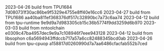 2023-04-26
build from TPU1684     7d080731f30ac86be9f5329e4755e8ff40e16cc6
2023-04-27
build from TPU1686     aa40ba811ef368376df517c32890bc7a73c6aa74
2023-04-12
build from tpu-runtime 9e9d9a7d983305cb15c36b5774f9dd3259d6b970
2023-03-03
build from nntoolchain e0309c47ba4957dec9e9a7c108946f7eee943128
2023-04-12
build from libsophon   c6a5694943ffdccb717a57a6cc82488345bcd0ab
2023-04-26
build from tpu-cpuop   a158817d0260990d7a7aa6486cfacfab552b7ced
